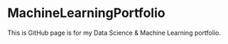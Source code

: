 # MachineLearningPortfolio
This is GitHub page is for my Data Science & Machine Learning portfolio.
